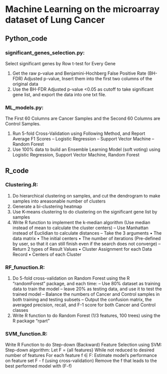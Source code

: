 # Machine Learning on the microarray dataset of Lung Cancer
## Python_code
### significant_genes_selection.py:
Select significant genes by Row t-test for Every Gene
1. Get the raw p-value and Benjamini-Hochberg False Positive Rate (BH-FDR) Adjusted p-value, Insert them into the first two columns of the original data
2. Use the BH-FDR Adjusted p-value <0.05 as cutoff to take significant gene list, and export the data into one txt file.
### ML_models.py:
The First 60 Columns are Cancer Samples and the Second 60 Columns are Control Samples.
1. Run 5-fold Cross-Validation using Following Method, and Report Average F1 Scores
– Logistic Regression
– Support Vector Machine
– Random Forest
2. Use 100% data to build an Ensemble Learning Model (soft voting) using Logistic Regression, Support Vector Machine, Random Forest
## R_code
### Clustering.R: 
1. Do hierarchical clustering on samples, and cut the dendrogram to make samples into areasonable number of clusters
2. Generate a bi-clustering heatmap
3. Use K-means clustering to do clustering on the significant gene list by samples
4. Write R function to implement the k-median algorithm (Use median instead of mean to calculate the cluster centers)
– Use Manhattan instead of Euclidian to calculate distances
– Take the 3 arguments
• The data matrix
• The initial centers
• The number of iterations (Pre-defined by user, so that it can still finish even if the search does not converge)
– Return 2 types of Result Values
• Cluster Assignment for each Data Record
• Centers of each Cluster
### RF_funuction.R:
1. Do 5-fold cross-validation on Random Forest using the R “randomForest” package, and each time:
– Use 80% dataset as training data to train the model
– leave 20% as testing data, and use it to test the trained model
– Balance the numbers of Cancer and Control samples in both training and testing subsets
– Output the confusion matrix, the averaged precision, recall, and F-1 score for both Cancer and Control classes
2. Write R function to do Random Forest (1/3 features, 100 trees) using the R package “rpart”
### SVM_function.R:
Write R Function to do Step-down (Backward) Feature Selection using SVM:
Step-down algorithm:
Let F = {all features}
While not reduced to desired number of features
For each feature f ∈ F:
Estimate model’s performance on feature set F - f (using cross-validation)
Remove the f that leads to the best performed model with (F-f)
